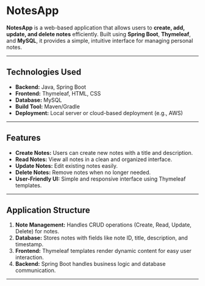 # NotesApp

**NotesApp** is a web-based application that allows users to **create, add, update, and delete notes** efficiently. Built using **Spring Boot**, **Thymeleaf**, and **MySQL**, it provides a simple, intuitive interface for managing personal notes.

---

## **Technologies Used**

- **Backend:** Java, Spring Boot  
- **Frontend:** Thymeleaf, HTML, CSS  
- **Database:** MySQL  
- **Build Tool:** Maven/Gradle  
- **Deployment:** Local server or cloud-based deployment (e.g., AWS)  

---

## **Features**

- **Create Notes:** Users can create new notes with a title and description.  
- **Read Notes:** View all notes in a clean and organized interface.  
- **Update Notes:** Edit existing notes easily.  
- **Delete Notes:** Remove notes when no longer needed.  
- **User-Friendly UI:** Simple and responsive interface using Thymeleaf templates.  

---

## **Application Structure**

1. **Note Management:** Handles CRUD operations (Create, Read, Update, Delete) for notes.  
2. **Database:** Stores notes with fields like note ID, title, description, and timestamp.  
3. **Frontend:** Thymeleaf templates render dynamic content for easy user interaction.  
4. **Backend:** Spring Boot handles business logic and database communication.  

---
